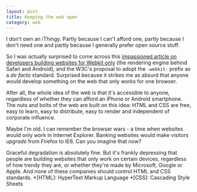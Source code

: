 ```yaml
---
layout: post
title: Keeping the web open
category: web
---
```


I don't own an iThingy. Partly because I can't afford one, partly because I don't need one and partly because I generally prefer open source stuff.

So I was actually surprised to come across this [impassioned article on developers building websites for Webkit only](http://www.glazman.org/weblog/dotclear/index.php?post/2012/02/09/CALL-FOR-ACTION:-THE-OPEN-WEB-NEEDS-YOU-NOW) (the rendering engine behind Safari and Android), and the W3C's proposal to adopt the `-webkit-` prefix as a _de facto_ standard. Surprised because it strikes me as absurd that anyone would develop something on the web that only works for one browser.

After all, the whole idea of the web is that it's accessible to anyone, regardless of whether they can afford an iPhone or Android smartphone. The nuts and bolts of the web are built on this idea: HTML and CSS are free, easy to learn, easy to distribute, easy to render and independent of corporate influence.

Maybe I'm old. I can remember the browser wars - a time when websites would only work in Internet Explorer. Banking websites would make visitors _upgrade_ from Firefox to IE6. Can you imagine that now?

Graceful degradation is absolutely fine. But it's frankly depressing that people are building websites that only work on certain devices, regardless of how trendy they are, or whether they're made by Microsoft, Google or Apple. And none of these companies should control HTML and CSS standards.
  *[HTML]: HyperText Markup Language
  *[CSS]: Cascading Style Sheets
